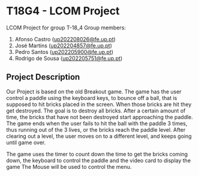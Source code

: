 # T18G4 - LCOM Project

LCOM Project for group T-18_4
Group members:

1. Afonso Castro (up202208026@fe.up.pt)
2. José Martins (up202204857@fe.up.pt)
3. Pedro Santos (up202205900@fe.up.pt)
4. Rodrigo de Sousa (up202205751@fe.up.pt)

## Project Description

Our Project is based on the old Breakout game. The game has the user control a paddle using the keyboard keys, to bounce off a ball, that is supposed to hit bricks placed in the screen. When those bricks are hit they get destroyed. The goal is to destroy all bricks. After a certain amount of time, the bricks that have not been destroyed start approaching the paddle. The game ends when the user fails to hit the ball with the paddle 3 times, thus running out of the 3 lives, or the bricks reach the paddle level.
After clearing out a level, the user moves on to a different level, and keeps going until game over.

The game uses the timer to count down the time to get the bricks coming down, the keyboard to control the paddle and the video card to display the game
The Mouse will be used to control the menu.